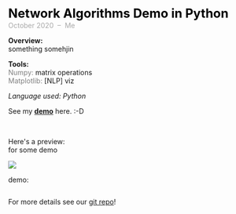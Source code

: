 <span style="font-weight: bold; color: black; font-size:180%; line-height: 32px;"> Network Algorithms Demo in Python  </span>  <br>
<span style="color:darkgrey;">October 2020 &nbsp;&ndash;&nbsp; Me</span>


**Overview:**   
something somehjin

**Tools:**  
<span style="color:grey">Numpy:</span> matrix operations  
<span style="color:grey">Matplotlib:</span> [NLP] viz  

*Language used: Python*

See my [**demo**](https://colab.research.google.com/drive/1mYGs6gZGd947kkXLKH6EVL4iYiuxAC2B?usp=sharing) here. :-D


<br>  


Here's a preview:   
for some demo 

<img src="test.png?raw=true"/>  


demo:  

```python
```

For more details see our [git repo](https://github.com/vivienneprince/MungingProj2)!
